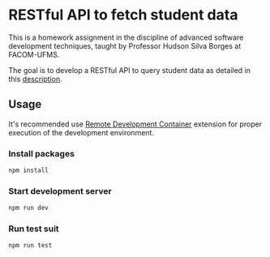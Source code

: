 # RESTful API to fetch student data

This is a homework assignment in the discipline of advanced software development techniques, taught by Professor Hudson Silva Borges at FACOM-UFMS.

The goal is to develop a RESTful API to query student data as detailed in this [description](https://www.notion.so/Cria-o-de-um-Servi-o-RESTful-6b1269e16fca435984ae7a6f9ae89964).

## Usage

It's recommended use [Remote Development Container](https://code.visualstudio.com/docs/remote/containers) extension for proper execution of the development environment.

### Install packages

```bash
npm install
```

### Start development server

```bash
npm run dev
```

### Run test suit

```bash
npm run test
```

